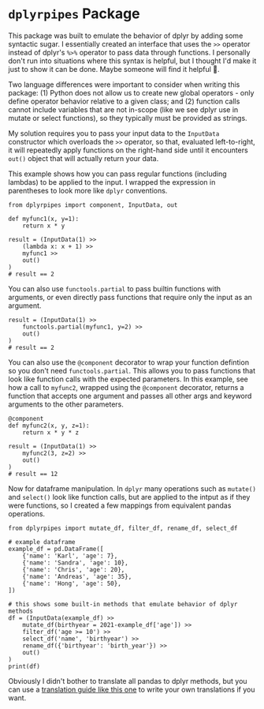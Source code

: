 # `dplyrpipes` Package

This package was built to emulate the behavior of dplyr by adding some syntactic sugar. I essentially created an interface that uses the `>>` operator instead of dplyr's `%>%` operator to pass data through functions. I personally don't run into situations where this syntax is helpful, but I thought I'd make it just to show it can be done. Maybe someone will find it helpful 🤷.

Two language differences were important to consider when writing this package: (1) Python does not allow us to create new global operators - only define operator behavior relative to a given class; and (2) function calls cannot include variables that are not in-scope (like we see dplyr use in mutate or select functions), so they typically must be provided as strings.

My solution requires you to pass your input data to the `InputData` constructor which overloads the `>>` operator, so that, evaluated left-to-right, it will repeatedly apply functions on the right-hand side until it encounters `out()` object that will actually return your data.

This example shows how you can pass regular functions (including lambdas) to be applied to the input. I wrapped the expression in parentheses to look more like `dplyr` conventions.

```
from dplyrpipes import component, InputData, out

def myfunc1(x, y=1):
    return x * y

result = (InputData(1) >> 
    (lambda x: x + 1) >> 
    myfunc1 >>
    out()
)
# result == 2
```

You can also use `functools.partial` to pass builtin functions with arguments, or even directly pass functions that require only the input as an argument.

```
result = (InputData(1) >> 
    functools.partial(myfunc1, y=2) >>
    out()
)
# result == 2
```

You can also use the `@component` decorator to wrap your function defintion so you don't need `functools.partial`. This allows you to pass functions that look like function calls with the expected parameters. In this example, see how a call to `myfunc2`, wrapped using the `@component` decorator, returns a function that accepts one argument and passes all other args and keyword arguments to the other parameters.

```
@component
def myfunc2(x, y, z=1):
    return x * y * z

result = (InputData(1) >> 
    myfunc2(3, z=2) >>
    out()
)
# result == 12
```


Now for dataframe manipulation. In `dplyr` many operations such as `mutate()` and `select()` look like function calls, but are applied to the intput as if they were functions, so I created a few mappings from equivalent pandas operations.

```
from dplyrpipes import mutate_df, filter_df, rename_df, select_df

# example dataframe
example_df = pd.DataFrame([
    {'name': 'Karl', 'age': 7}, 
    {'name': 'Sandra', 'age': 10}, 
    {'name': 'Chris', 'age': 20},
    {'name': 'Andreas', 'age': 35},
    {'name': 'Hong', 'age': 50},
])

# this shows some built-in methods that emulate behavior of dplyr methods
df = (InputData(example_df) >> 
    mutate_df(birthyear = 2021-example_df['age']) >>
    filter_df('age >= 10') >>
    select_df('name', 'birthyear') >>
    rename_df({'birthyear': 'birth_year'}) >>
    out()
)
print(df)
```

Obviously I didn't bother to translate all pandas to dplyr methods, but you can use a [translation guide like this one](https://pandas.pydata.org/docs/getting_started/comparison/comparison_with_r.html) to write your own translations if you want.

